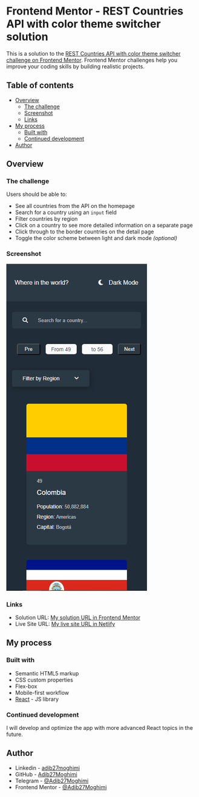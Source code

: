 # Frontend Mentor - REST Countries API with color theme switcher solution

This is a solution to the [REST Countries API with color theme switcher challenge on Frontend Mentor](https://www.frontendmentor.io/challenges/rest-countries-api-with-color-theme-switcher-5cacc469fec04111f7b848ca). Frontend Mentor challenges help you improve your coding skills by building realistic projects.

## Table of contents

- [Overview](#overview)
  - [The challenge](#the-challenge)
  - [Screenshot](#screenshot)
  - [Links](#links)
- [My process](#my-process)
  - [Built with](#built-with)
  - [Continued development](#continued-development)
- [Author](#author)

## Overview

### The challenge

Users should be able to:

- See all countries from the API on the homepage
- Search for a country using an `input` field
- Filter countries by region
- Click on a country to see more detailed information on a separate page
- Click through to the border countries on the detail page
- Toggle the color scheme between light and dark mode _(optional)_

### Screenshot

![Screenshot](./Screenshot.png)

### Links

- Solution URL: [My solution URL in Frontend Mentor](https://www.frontendmentor.io/solutions/a-rest-countries-api-app-using-react-sGl89CUJqZ)
- Live Site URL: [My live site URL in Netlify](https://main--fem-09-rest-countries-api.netlify.app/)

## My process

### Built with

- Semantic HTML5 markup
- CSS custom properties
- Flex-box
- Mobile-first workflow
- [React](https://reactjs.org/) - JS library

### Continued development

I will develop and optimize the app with more advanced React topics in the future.

## Author

- Linkedin - [adib27moghimi](https://www.linkedin.com/in/adib27moghimi/)
- GitHub - [Adib27Moghimi](https://github.com/Adib27Moghimi)
- Telegram - [@Adib27Moghimi](https://t.me/Adib27Moghimi)
- Frontend Mentor - [@Adib27Moghimi](https://www.frontendmentor.io/profile/Adib27Moghimi)
